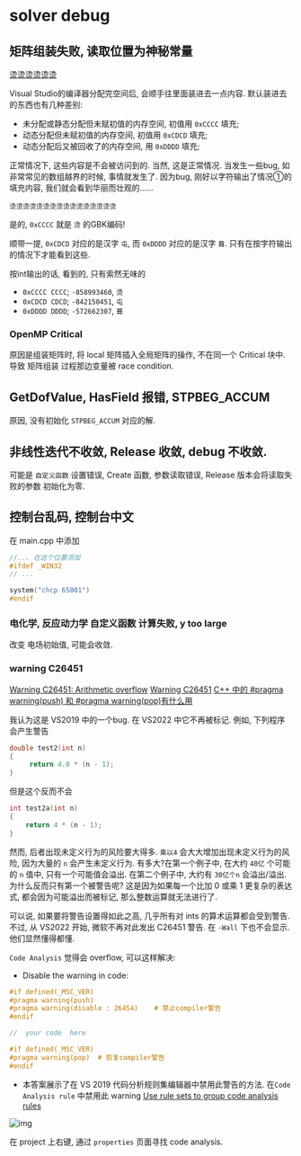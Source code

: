 # solver debug

## 矩阵组装失败, 读取位置为神秘常量

[烫烫烫烫烫烫](https://zhuanlan.zhihu.com/p/92004659)

Visual Studio的编译器分配完空间后, 会顺手往里面装进去一点内容.
默认装进去的东西也有几种差别:

+ 未分配或静态分配但未赋初值的内存空间, 初值用 `0xCCCC` 填充;
+ 动态分配但未赋初值的内存空间, 初值用 `0xCDCD` 填充;
+ 动态分配后又被回收了的内存空间, 用 `0xDDDD` 填充;

正常情况下, 这些内容是不会被访问到的. 当然, 这是正常情况.
当发生一些bug, 如非常常见的数组越界的时候, 事情就发生了.
因为bug, 刚好以字符输出了情况①的填充内容, 我们就会看到华丽而壮观的……

    烫烫烫烫烫烫烫烫烫烫烫烫烫烫烫烫

是的, `0xCCCC` 就是 `烫` 的GBK编码!

顺带一提, `0xCDCD` 对应的是汉字 `屯`, 而 `0xDDDD` 对应的是汉字 `葺`.
只有在按字符输出的情况下才能看到这些.

按int输出的话, 看到的, 只有索然无味的

+ `0xCCCC CCCC`; `-858993460`, `烫`
+ `0xCDCD CDCD`; `-842150451`, `屯`
+ `0xDDDD DDDD`; `-572662307`, `葺`

### OpenMP Critical

原因是组装矩阵时,
将 local 矩阵插入全局矩阵的操作, 不在同一个 Critical 块中.
导致 矩阵组装 过程那边变量被 race condition.

## GetDofValue, HasField 报错, STPBEG_ACCUM

原因, 没有初始化 `STPBEG_ACCUM` 对应的解.

## 非线性迭代不收敛, Release 收敛, debug 不收敛.

可能是 `自定义函数` 设置错误,
Create 函数, 参数读取错误, Release 版本会将读取失败的参数 初始化为零.

## 控制台乱码, 控制台中文

在 main.cpp 中添加

```cpp
//... 在这个位置添加
#ifdef _WIN32
// ...

system("chcp 65001")
#endif
```

### 电化学, 反应动力学 自定义函数 计算失败, y too large

改变 电场初始值, 可能会收敛.

### warning C26451

[Warning C26451: Arithmetic overflow](https://stackoverflow.com/questions/55995817/warning-c26451-arithmetic-overflow)
[Warning C26451](https://learn.microsoft.com/en-us/cpp/code-quality/c26451?view=msvc-170)
[C++ 中的 #pragma warning(push) 和 #pragma warning(pop)有什么用](https://blog.csdn.net/zgaoq/article/details/109123906)

我认为这是 VS2019 中的一个bug. 在 VS2022 中它不再被标记.
例如, 下列程序会产生警告

```cpp
double test2(int n)
{
     return 4.0 * (n - 1);
}
```

但是这个反而不会

```cpp
int test2a(int n)
{
    return 4 * (n - 1);
}
```

然而, 后者出现未定义行为的风险要大得多.
`乘以4` 会大大增加出现未定义行为的风险, 因为大量的 `n` 会产生未定义行为.
有多大?在第一个例子中, 在大约 `40亿` 个可能的 `n` 值中, 只有一个可能值会溢出.
在第二个例子中, 大约有 `30亿个n` 会溢出/溢出.
为什么反而只有第一个被警告呢?
这是因为如果每一个比加 0 或乘 1 更复杂的表达式, 都会因为可能溢出而被标记, 那么整数运算就无法进行了.

可以说, 如果要将警告设置得如此之高, 几乎所有对 ints 的算术运算都会受到警告.
不过, 从 VS2022 开始, 微软不再对此发出 C26451 警告.
在 `-Wall` 下也不会显示. 他们显然懂得都懂.

`Code Analysis` 觉得会 overflow, 可以这样解决:

+ Disable the warning in code:

```cpp
#if defined(_MSC_VER)
#pragma warning(push)
#pragma warning(disable : 26454)    # 禁止compiler警告
#endif

//  your code  here

#if defined(_MSC_VER)
#pragma warning(pop)  # 恢复compiler警告
#endif
```

+ 本答案展示了在 VS 2019 代码分析规则集编辑器中禁用此警告的方法.
在`Code Analysis rule` 中禁用此 warning
[Use rule sets to group code analysis rules](https://learn.microsoft.com/en-us/visualstudio/code-quality/using-rule-sets-to-group-code-analysis-rules)

![img](https://i.stack.imgur.com/GRon3.png)

在 project 上右键, 通过 `properties` 页面寻找 code analysis.
